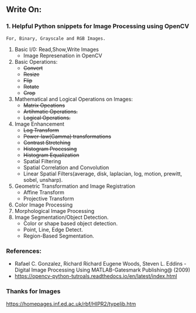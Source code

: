 
## Write On:
### 1. Helpful Python snippets for Image Processing using OpenCV
    For, Binary, Grayscale and RGB Images.
1. Basic I/0: Read,Show,Write Images
    - Image Represenation in OpenCV
2. Basic Operations:
    - ~~Convert~~
    - ~~Resize~~
    - ~~Flip~~
    - ~~Rotate~~
    - ~~Crop~~
3. Mathematical and Logical Operations on Images:
    - ~~Matrix Opeations~~
    - ~~Artihmatic Operations.~~
    - ~~Logical Operations.~~
4. Image Enhancement
    - ~~Log Transform~~
    - ~~Power-law(Gamma) transformations~~
    - ~~Contrast Stretching~~
    - ~~Histogram Processing~~
    - ~~Histogram Equalization~~
    - Spatial Filtering
    - Spatial Correlation and Convolution
    - Linear Spatial Filters(average, disk, laplacian, log, motion, prewitt, sobel, unsharp).
5. Geometric Transformation and Image Registration
    - Affine Transform
    - Projective Transform
6. Color Image Processing
7. Morphological Image Processing
8. Image Segmentation/Object Detection.
    - Color or shape based object detection.
    - Point, Line, Edge Detect.
    - Region-Based Segmentation.


### References:
+ Rafael C. Gonzalez, Richard Richard Eugene Woods, Steven L. Eddins - Digital Image Processing Using MATLAB-Gatesmark Publishing@ (2009)
+ https://opencv-python-tutroals.readthedocs.io/en/latest/index.html

### Thanks for Images
https://homepages.inf.ed.ac.uk/rbf/HIPR2/typelib.htm

